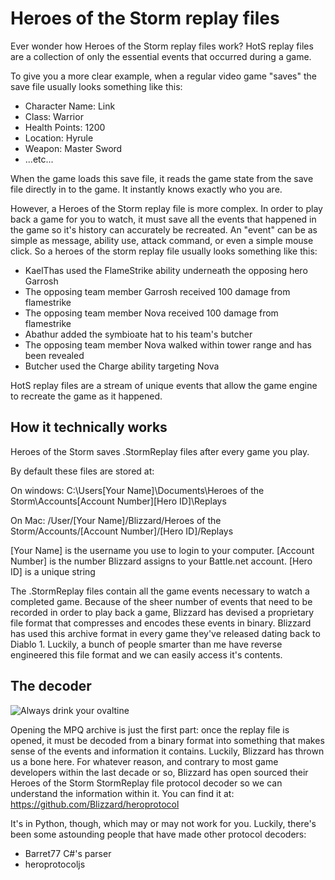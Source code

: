 # Heroes of the Storm replay files
Ever wonder how Heroes of the Storm replay files work? HotS replay files are a collection of only the essential events that occurred during a game.

To give you a more clear example, when a regular video game "saves" the save file usually looks something like this:

- Character Name: Link
- Class: Warrior
- Health Points: 1200
- Location: Hyrule
- Weapon: Master Sword
- ...etc...

When the game loads this save file, it reads the game state from the save file directly in to the game. It instantly knows exactly who you are. 

However, a Heroes of the Storm replay file is more complex. In order to play back a game for you to watch, it must save all the events that happened in the game so it's history can accurately be recreated. An "event" can be as simple as message, ability use, attack command, or even a simple mouse click. So a heroes of the storm replay file usually looks something like this:

- KaelThas used the FlameStrike ability underneath the opposing hero Garrosh
- The opposing team member Garrosh received 100 damage from flamestrike
- The opposing team member Nova received 100 damage from flamestrike
- Abathur added the symbioate hat to his team's butcher 
- The opposing team member Nova walked within tower range and has been revealed
- Butcher used the Charge ability targeting Nova

HotS replay files are a stream of unique events that allow the game engine to recreate the game as it happened.

## How it technically works
Heroes of the Storm saves .StormReplay files after every game you play. 

By default these files are stored at:

On windows: C:\Users\[Your Name]\Documents\Heroes of the Storm\Accounts\[Account Number]\[Hero ID]\Replays

On Mac: /User/[Your Name]/Blizzard/Heroes of the Storm/Accounts/[Account Number]/[Hero ID]/Replays

[Your Name] is the username you use to login to your computer. [Account Number] is the number Blizzard assigns to your Battle.net account. 
[Hero ID] is a unique string 


The .StormReplay files contain all the game events necessary to watch a completed game. Because of the sheer number of events that need to be recorded in order to play back a game, Blizzard has devised a proprietary file format that compresses and encodes these events in binary. Blizzard has used this archive format in every game they've released dating back to Diablo 1. Luckily, a bunch of people smarter than me have reverse engineered this file format and we can easily access it's contents. 

## The decoder

![Always drink your ovaltine](https://i.imgur.com/jvnneLX.gif)


Opening the MPQ archive is just the first part: once the replay file is opened, it must be decoded from a binary format into something that makes sense of the events and information it contains. Luckily, Blizzard has thrown us a bone here. For whatever reason, and contrary to most game developers within the last decade or so, Blizzard has open sourced their Heroes of the Storm StormReplay file protocol decoder so we can understand the information within it. You can find it at: https://github.com/Blizzard/heroprotocol

It's in Python, though, which may or may not work for you. Luckily, there's been some astounding people that have made other protocol decoders:
- Barret77 C#'s parser 
- heroprotocoljs


